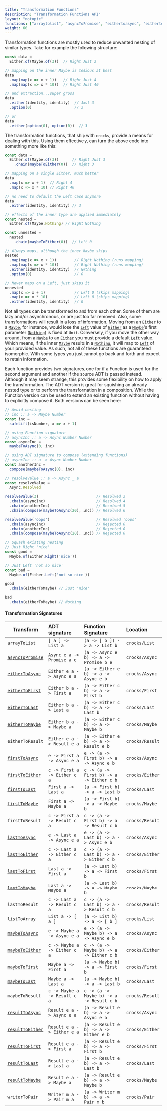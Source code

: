 ```yaml
---
title: "Transformation Functions"
description: "Transformation Functions API"
layout: "notopic"
functions: ["arraytolist", "asyncToPromise", "eithertoasync", "eithertofirst", "eithertolast", "eithertomaybe", "eithertoresult", "firsttoasync", "firsttoeither", "firsttolast", "firsttomaybe", "firsttoresult", "lasttoasync", "lasttoeither", "lasttofirst", "lasttomaybe", "lasttoresult", "listtoarray", "maybetoasync", "maybetoeither", "maybetofirst","maybetolast", "maybetoresult", "resulttoasync", "resulttoeither", "resulttofirst", "resulttolast", "resulttomaybe", "writertopair"]
weight: 60
---
```


Transformation functions are mostly used to reduce unwanted nesting of similar
types. Take for example the following structure:

```javascript
const data =
  Either.of(Maybe.of(3))  // Right Just 3

// mapping on the inner Maybe is tedious at best
data
  .map(map(x => x + 1))   // Right Just 4
  .map(map(x => x * 10))  // Right Just 40

// and extraction...super gross
data
  .either(identity, identity)  // Just 3
  .option(0)                   // 3

// or
data
  .either(option(0), option(0))  // 3
```

The transformation functions, that ship with `crocks`, provide a means for
dealing with this. Using them effectively, can turn the above code into
something more like this:

```javascript
const data =
  Either.of(Maybe.of(3))      // Right Just 3
    .chain(maybeToEither(0))  // Right 3

// mapping on a single Either, much better
data
  .map(x => x + 1)  // Right 4
  .map(x => x * 10) // Right 40

// no need to default the Left case anymore
data
  .either(identity, identity) // 3

// effects of the inner type are applied immediately
const nested =
  Either.of(Maybe.Nothing) // Right Nothing

const unnested =
  nested
    .chain(maybeToEither(0))  // Left 0

// Always maps, although the inner Maybe skips
nested
  .map(map(x => x + 1))        // Right Nothing (runs mapping)
  .map(map(x => x * 10))       // Right Nothing (runs mapping)
  .either(identity, identity)  // Nothing
  .option(0)                   // 0

// Never maps on a Left, just skips it
unnested
  .map(x => x + 1)             // Left 0 (skips mapping)
  .map(x => x * 10)            // Left 0 (skips mapping)
  .either(identity, identity)  // 0
```

Not all types can be transformed to and from each other. Some of them are lazy
and/or asynchronous, or are just too far removed. Also, some transformations
will result in a loss of information. Moving from an [`Either`][either] to
a [`Maybe`][maybe], for instance, would lose the [`Left`][left] value
of [`Either`][either] as a [`Maybe`][maybe]'s first parameter
([`Nothing`][nothing]) is fixed at `Unit`. Conversely, if you move the other way
around, from a [`Maybe`][maybe] to an [`Either`][either] you must provide a
default [`Left`][left] value. Which means, if the inner [`Maybe`][maybe] results
in a [`Nothing`][nothing], it will map to [`Left`][left] of your provided value.
As such, not all of these functions are guaranteed isomorphic. With some types
you just cannot go back and forth and expect to retain information.

Each function provides two signatures, one for if a Function is used for the
second argument and another if the source ADT is passed instead. Although it may
seem strange, this provides some flexibility on how to apply the transformation.
The ADT version is great for squishing an already nested type or to perform the
transformation in a composition. While the Function version can be used to
extend an existing function without having to explicitly compose it. Both
versions can be seen here:

```javascript
// Avoid nesting
// inc :: a -> Maybe Number
const inc =
  safeLift(isNumber, x => x + 1)

// using Function signature
// asyncInc :: a -> Async Number Number
const asyncInc =
  maybeToAsync(0, inc)

// using ADT signature to compose (extending functions)
// asyncInc :: a -> Async Number Number
const anotherInc =
  compose(maybeToAsync(0), inc)

// resolveValue :: a -> Async _ a
const resolveValue =
  Async.Resolved

resolveValue(3)                          // Resolved 3
  .chain(asyncInc)                       // Resolved 4
  .chain(anotherInc)                     // Resolved 5
  .chain(compose(maybeToAsync(20), inc)) // Resolved 6

resolveValue('oops')                     // Resolved 'oops'
  .chain(asyncInc)                       // Rejected 0
  .chain(anotherInc)                     // Rejected 0
  .chain(compose(maybeToAsync(20), inc)) // Rejected 0

// Squash existing nesting
// Just Right 'nice'
const good =
  Maybe.of(Either.Right('nice'))

// Just Left 'not so nice'
const bad =
  Maybe.of(Either.Left('not so nice'))

good
  .chain(eitherToMaybe) // Just 'nice'

bad
  .chain(eitherToMaybe) // Nothing
```

#### Transformation Signatures
| Transform | ADT signature | Function Signature | Location |
|---|:---|:---|:---|
| `arrayToList` | `[ a ] -> List a` | `(a -> [ b ]) -> a -> List b` | `crocks/List` |
| [`asyncToPromise`][async-promise] | `Async e a -> Promise a e` | `(a -> Async e b) -> a -> Promise b e`  | `crocks/Async` |
| [`eitherToAsync`][either-async] | `Either e a -> Async e a` | `(a -> Either e b) -> a -> Async e b` | `crocks/Async` |
| [`eitherToFirst`][either-first] | `Either b a -> First a` | `(a -> Either c b) -> a -> First b` | `crocks/First` |
| [`eitherToLast`][either-last] | `Either b a -> Last a` | `(a -> Either c b) -> a -> Last b` | `crocks/Last` |
| [`eitherToMaybe`][either-maybe] | `Either b a -> Maybe a` | `(a -> Either c b) -> a -> Maybe b` | `crocks/Maybe` |
| `eitherToResult` | `Either e a -> Result e a` | `(a -> Either e b) -> a -> Result e b` | `crocks/Result` |
| [`firstToAsync`][first-async] | `e -> First a -> Async e a` | `e -> (a -> First b) -> a -> Async e b` | `crocks/Async` |
| [`firstToEither`][first-either] | `c -> First a -> Either c a` | `c -> (a -> First b) -> a -> Either c b` | `crocks/Either` |
| [`firstToLast`][first-last] | `First a -> Last a` | `(a -> First b) -> a -> Last b` | `crocks/Last` |
| [`firstToMaybe`][first-maybe] | `First a -> Maybe a` | `(a -> First b) -> a -> Maybe b` | `crocks/Maybe` |
| `firstToResult` | `c -> First a -> Result c a` | `c -> (a -> First b) -> a -> Result c b` | `crocks/Result` |
| [`lastToAsync`][last-async] | `e -> Last a -> Async e a` | `e -> (a -> Last b) -> a -> Async e b` | `crocks/Async` |
| [`lastToEither`][last-either] | `c -> Last a -> Either c a` | `c -> (a -> Last b) -> a -> Either c b` | `crocks/Either` |
| [`lastToFirst`][last-first] | `Last a -> First a` | `(a -> Last b) -> a -> First b` | `crocks/First` |
| [`lastToMaybe`][last-maybe] | `Last a -> Maybe a` | `(a -> Last b) -> a -> Maybe b` | `crocks/Maybe` |
| `lastToResult` | `c -> Last a -> Result c a` | `c -> (a -> Last b) -> a -> Result c b` | `crocks/Result` |
| `listToArray` | `List a -> [ a ]` | `(a -> List b) -> a -> [ b ]` | `crocks/List` |
| [`maybeToAsync`][maybe-async] | `e -> Maybe a -> Async e a` | `e -> (a -> Maybe b) -> a -> Async e b` | `crocks/Async` |
| [`maybeToEither`][maybe-either] | `c -> Maybe a -> Either c a` | `c -> (a -> Maybe b) -> a -> Either c b` | `crocks/Either` |
| [`maybeToFirst`][maybe-first] | `Maybe a -> First a` | `(a -> Maybe b) -> a -> First b` | `crocks/First` |
| [`maybeToLast`][maybe-last] | `Maybe a -> Last a` | `(a -> Maybe b) -> a -> Last b` | `crocks/Last` |
| `maybeToResult` | `c -> Maybe a -> Result c a` | `c -> (a -> Maybe b) -> a -> Result c b` | `crocks/Result` |
| [`resultToAsync`][result-async] | `Result e a -> Async e a` | `(a -> Result e b) -> a -> Async e b` | `crocks/Async` |
| [`resultToEither`][result-either] | `Result e a -> Either e a` | `(a -> Result e b) -> a -> Either e b` | `crocks/Either` |
| [`resultToFirst`][result-first] | `Result e a -> First a` | `(a -> Result e b) -> a -> First b` | `crocks/First` |
| [`resultToLast`][result-last] | `Result e a -> Last a` | `(a -> Result e b) -> a -> Last b` | `crocks/Last` |
| [`resultToMaybe`][result-maybe] | `Result e a -> Maybe a` | `(a -> Result e b) -> a -> Maybe b` | `crocks/Maybe` |
| `writerToPair` | `Writer m a -> Pair m a` | `(a -> Writer m b) -> a -> Pair m b` | `crocks/Pair` |

[async-promise]: ../crocks/Async.html#asynctopromise

[either-async]: ../crocks/Async.html#eithertoasync
[first-async]: ../crocks/Async.html#firsttoasync
[last-async]: ../crocks/Async.html#lasttoasync
[maybe-async]: ../crocks/Async.html#maybetoasync
[result-async]: ../crocks/Async.html#resulttoasync

[first-either]: ../crocks/Either.html#firsttoeither
[last-either]: ../crocks/Either.html#lasttoeither
[maybe-either]: ../crocks/Either.html#maybetoeither
[result-either]: ../crocks/Either.html#resulttoeither

[either-maybe]: ../crocks/Maybe.html#eithertomaybe
[first-maybe]: ../crocks/Maybe.html#firsttomaybe
[last-maybe]: ../crocks/Maybe.html#lasttomaybe
[result-maybe]: ../crocks/Maybe.html#resulttomaybe

[either-first]: ../monoids/First.html#eithertofirst
[last-first]: ../monoids/First.html#lasttofirst
[maybe-first]: ../monoids/First.html#maybetofirst
[result-first]: ../monoids/First.html#resulttofirst

[either-last]: ../monoids/Last.html#eithertolast
[first-last]: ../monoids/Last.html#firsttolast
[maybe-last]: ../monoids/Last.html#maybetolast
[result-last]: ../monoids/Last.html#resulttolast

[maybe]: ../crocks/Maybe.html
[nothing]: ../crocks/Maybe.html#nothing
[either]: ../crocks/Either.html
[left]: ../crocks/Either.html#left
